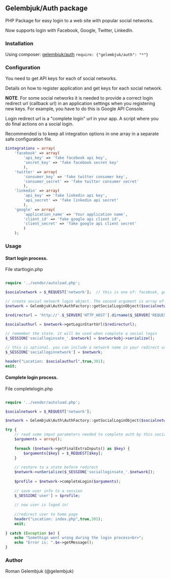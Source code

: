 ## Gelembjuk/Auth package

PHP Package for easy login to a web site with popular social networks.

Now supports login with Facebook, Google, Twitter, LinkedIn.

### Installation

Using composer: [gelembjuk/auth](http://packagist.org/packages/gelembjuk/auth) ``` require: {"gelembjuk/auth": "*"} ```

### Configuration

You need to get API keys for each of social networks.

Details on how to register application and get keys for each social network.

**NOTE**. For some social networks it is needed to provide a correct login redirect url 
(callback url) in an application settings when you registering new keys. For example, you have to do this is Google API Console.

Login redirect url is a "complete login" url in your app. A script where you do final actions on a social login.

Recommended is to keep all integration options in one array in a separate safe configuration file.

```php
$integrations = array(
	'facebook' => array(
		'api_key' => 'fake facebook api key',
		'secret_key' => 'fake facebook secret key'
		),
	'twitter' => array(
		'consumer_key' => 'fake twitter consumer key',
		'consumer_secret' => 'fake twitter consumer secret'
		),
	'linkedin' => array(
		'api_key' => 'fake linkedin api key',
		'api_secret' => 'fake linkedin api secret'
		),
	'google' => array(
		'application_name' => 'Your application name',
		'client_id' => 'fake google api client id',
		'client_secret' => 'fake google api client secret'
		)
	);

```

### Usage

#### Start login process. 

File startlogin.php

```php

require '../vendor/autoload.php';

$socialnetwork = $_REQUEST['network'];  // this is one of: facebook, google, twitter, linkedin

// create social network login object. The second argument is array of API settings for a social network
$network = Gelembjuk\Auth\AuthFactory::getSocialLoginObject($socialnetwork,$integrations[$socialnetwork]);

$redirecturl = 'http://'.$_SERVER['HTTP_HOST'].dirname($_SERVER['REQUEST_URI']).'/completelogin.php';

$socialauthurl = $network->getLoginStartUrl($redirecturl);
		
// remember the state. it will be used when complete a social login
$_SESSION['socialloginsate_'.$network] = $networkobj->serialize();

// this is optional. you can include a network name in your redirect url and then extract
$_SESSION['socialloginnetwork'] = $network;

header("Location: $socialauthurl",true,301);
exit;

```

#### Complete login process.

File completelogin.php

```php

require '../vendor/autoload.php';

$socialnetwork = $_REQUEST['network']; 

$network = Gelembjuk\Auth\AuthFactory::getSocialLoginObject($socialnetwork,$integrations[$socialnetwork]);

try {
	// read some imput parameters needed to complete auth by this social network
	$arguments = array();
	
	foreach ($network->getFinalExtraInputs() as $key) {
		$arguments[$key] = $_REQUEST[$key];
	}
	
	// restore to a state before redirect
	$network->unSerialize($_SESSION['socialloginsate_'.$network]);
			
	$profile = $network->completeLogin($arguments);
	
	// save user info to a session
	$_SESSION['user'] = $profile;
	
	// now user is loged in!
	
	//redirect user to home page
	header("Location: index.php",true,301);
	exit;
	
} catch (Exception $e) {
	echo "Somethign went wrong during the login process<br>";
	echo "Error is: ".$e->getMessage();
}

```

### Author

Roman Gelembjuk (@gelembjuk)

